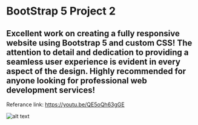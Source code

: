 # BootStrap 5 Project 2

## Excellent work on creating a fully responsive website using Bootstrap 5 and custom CSS! The attention to detail and dedication to providing a seamless user experience is evident in every aspect of the design. Highly recommended for anyone looking for professional web development services!

Referance link: https://youtu.be/QE5oQh63gGE

![alt text](/assets/images/screen_shot.png)
